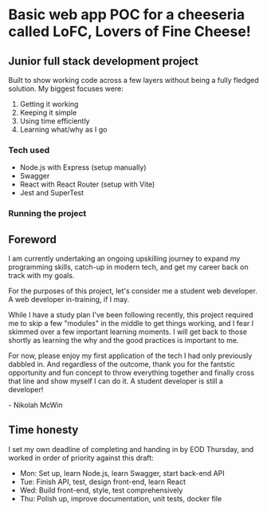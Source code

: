 # Basic web app POC for a cheeseria called LoFC, Lovers of Fine Cheese!

## Junior full stack development project

Built to show working code across a few layers without being a fully fledged solution. My biggest focuses were:

1. Getting it working
2. Keeping it simple
3. Using time efficiently
4. Learning what/why as I go

### Tech used

- Node.js with Express (setup manually)
- Swagger
- React with React Router (setup with Vite)
- Jest and SuperTest

### Running the project

## Foreword

I am currently undertaking an ongoing upskilling journey to expand my programming skills, catch-up in modern tech, and get my career back on track with my goals.

For the purposes of this project, let's consider me a student web developer. A web developer in-training, if I may.

While I have a study plan I've been following recently, this project required me to skip a few "modules" in the middle to get things working, and I fear I skimmed over a few important learning moments. I will get back to those shortly as learning the why and the good practices is important to me.

For now, please enjoy my first application of the tech I had only previously dabbled in. And regardless of the outcome, thank you for the fantstic opportunity and fun concept to throw everything together and finally cross that line and show myself I can do it. A student developer is still a developer!

\- Nikolah McWin

## Time honesty

I set my own deadline of completing and handing in by EOD Thursday, and worked in order of priority against this draft:

- Mon: Set up, learn Node.js, learn Swagger, start back-end API
- Tue: Finish API, test, design front-end, learn React
- Wed: Build front-end, style, test comprehensively
- Thu: Polish up, improve documentation, unit tests, docker file

